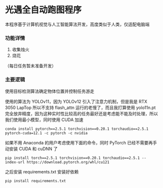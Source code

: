 # 光遇全自动跑图程序

本程序基于计算机视觉与人工智能算法开发，高度类似于人类，仅适配电脑端

### 功能详情

1. 收集烛火
2. 烧花

（每日任务暂未准备开发）

### 主要逻辑

使用目标检测算法确定物体位置并控制任务游走

使用的算法为 YOLOv11，因为 YOLOv12 引入了注意力机制，但是我是 RTX 3050 LapTop 所以不支持 flash_attn 运行的老慢了，而且我打算使用 yolo11n.pt 完全放弃精度，因为这种实时性比较高的任务最好还是考虑能不能及时处理，所以我们使用最小模型，同时使用 CUDA 加速

```
conda install pytorch==2.5.1 torchvision==0.20.1 torchaudio==2.5.1 pytorch-cuda=12.1 -c pytorch -c nvidia
```

如果不用 Anaconda 的用户考虑使用下面的命令，同时 PyTorch 已经不需要再手动安装 CUDA 和 cuDNN 了

```
pip install torch==2.5.1 torchvision==0.20.1 torchaudio==2.5.1 --index-url https://download.pytorch.org/whl/cu121
```

之后安装 requirements.txt 安装好依赖

```
pip install requirements.txt
```